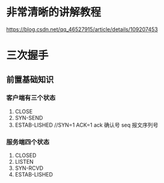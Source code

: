 # 非常清晰的讲解教程
https://blog.csdn.net/qq_46527915/article/details/109207453

# 三次握手
## 前置基础知识
### 客户端有三个状态
1. CLOSE
2. SYN-SEND
3. ESTAB-LISHED
//SYN=1 ACK=1 ack 确认号 seq 报文序列号

### 服务端四个状态
1. CLOSED 
2. LISTEN   
3. SYN-RCVD  
4. ESTAB-LISHED
